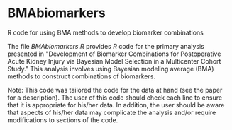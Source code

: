 # BMAbiomarkers
R code for using BMA methods to develop biomarker combinations

The file $BMAbiomarkers.R$ provides $R$ code for the primary analysis presented in "Development of Biomarker Combinations for Postoperative Acute Kidney Injury via Bayesian Model Selection in a Multicenter Cohort Study." This analysis involves using Bayesian modeling average (BMA) methods to construct combinations of biomarkers.

Note: This code was tailored the code for the data at hand (see the paper for a description). The user of this code should check each line to ensure that it is appropriate for his/her data. In addition, the user should be aware that aspects of his/her data may complicate the analysis and/or require modifications to sections of the code.
